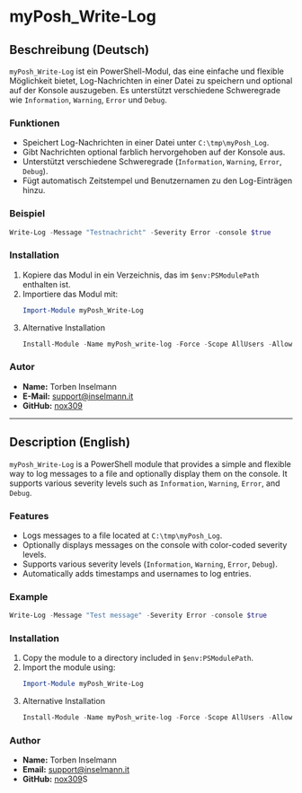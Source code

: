 # myPosh_Write-Log

## Beschreibung (Deutsch)

`myPosh_Write-Log` ist ein PowerShell-Modul, das eine einfache und flexible Möglichkeit bietet, Log-Nachrichten in einer Datei zu speichern und optional auf der Konsole auszugeben. Es unterstützt verschiedene Schweregrade wie `Information`, `Warning`, `Error` und `Debug`.

### Funktionen
- Speichert Log-Nachrichten in einer Datei unter `C:\tmp\myPosh_Log`.
- Gibt Nachrichten optional farblich hervorgehoben auf der Konsole aus.
- Unterstützt verschiedene Schweregrade (`Information`, `Warning`, `Error`, `Debug`).
- Fügt automatisch Zeitstempel und Benutzernamen zu den Log-Einträgen hinzu.

### Beispiel
```powershell
Write-Log -Message "Testnachricht" -Severity Error -console $true
```

### Installation
1. Kopiere das Modul in ein Verzeichnis, das im `$env:PSModulePath` enthalten ist.
2. Importiere das Modul mit:
   ```powershell
   Import-Module myPosh_Write-Log
   ```
4. Alternative Installation
    ```powershell
   Install-Module -Name myPosh_write-log -Force -Scope AllUsers -AllowClobber
   ```

### Autor
- **Name:** Torben Inselmann
- **E-Mail:** support@inselmann.it
- **GitHub:** [nox309](https://github.com/nox309)

---

## Description (English)

`myPosh_Write-Log` is a PowerShell module that provides a simple and flexible way to log messages to a file and optionally display them on the console. It supports various severity levels such as `Information`, `Warning`, `Error`, and `Debug`.

### Features
- Logs messages to a file located at `C:\tmp\myPosh_Log`.
- Optionally displays messages on the console with color-coded severity levels.
- Supports various severity levels (`Information`, `Warning`, `Error`, `Debug`).
- Automatically adds timestamps and usernames to log entries.

### Example
```powershell
Write-Log -Message "Test message" -Severity Error -console $true
```

### Installation
1. Copy the module to a directory included in `$env:PSModulePath`.
2. Import the module using:
   ```powershell
   Import-Module myPosh_Write-Log
   ```
4. Alternative Installation
    ```powershell
   Install-Module -Name myPosh_write-log -Force -Scope AllUsers -AllowClobber
   ```

### Author
- **Name:** Torben Inselmann
- **Email:** support@inselmann.it
- **GitHub:** [nox309](https://github.com/nox309)S